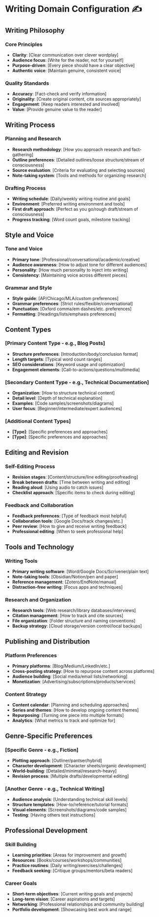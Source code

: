 # Writing Domain Configuration ✍️

## Writing Philosophy

### Core Principles
- **Clarity**: [Clear communication over clever wordplay]
- **Audience focus**: [Write for the reader, not for yourself]
- **Purpose-driven**: [Every piece should have a clear objective]
- **Authentic voice**: [Maintain genuine, consistent voice]

### Quality Standards
- **Accuracy**: [Fact-check and verify information]
- **Originality**: [Create original content, cite sources appropriately]
- **Engagement**: [Keep readers interested and involved]
- **Value**: [Provide genuine value to the reader]

## Writing Process

### Planning and Research
- **Research methodology**: [How you approach research and fact-gathering]
- **Outline preferences**: [Detailed outlines/loose structure/stream of consciousness]
- **Source evaluation**: [Criteria for evaluating and selecting sources]
- **Note-taking system**: [Tools and methods for organizing research]

### Drafting Process
- **Writing schedule**: [Daily/weekly writing routine and goals]
- **Environment**: [Preferred writing environment and tools]
- **First draft approach**: [Perfect as you go/rough draft/stream of consciousness]
- **Progress tracking**: [Word count goals, milestone tracking]

## Style and Voice

### Tone and Voice
- **Primary tone**: [Professional/conversational/academic/creative]
- **Audience awareness**: [How to adjust tone for different audiences]
- **Personality**: [How much personality to inject into writing]
- **Consistency**: [Maintaining voice across different pieces]

### Grammar and Style
- **Style guide**: [AP/Chicago/MLA/custom preferences]
- **Grammar preferences**: [Strict rules/flexible/conversational]
- **Punctuation**: [Oxford comma/em dashes/etc. preferences]
- **Formatting**: [Headings/lists/emphasis preferences]

## Content Types

### [Primary Content Type - e.g., Blog Posts]
- **Structure preferences**: [Introduction/body/conclusion format]
- **Length targets**: [Typical word count ranges]
- **SEO considerations**: [Keyword usage and optimization]
- **Engagement elements**: [Call-to-actions/questions/multimedia]

### [Secondary Content Type - e.g., Technical Documentation]
- **Organization**: [How to structure technical content]
- **Detail level**: [Depth of technical explanation]
- **Examples**: [Code samples/screenshots/diagrams]
- **User focus**: [Beginner/intermediate/expert audiences]

### [Additional Content Types]
- **[Type]**: [Specific preferences and approaches]
- **[Type]**: [Specific preferences and approaches]

## Editing and Revision

### Self-Editing Process
- **Revision stages**: [Content/structure/line editing/proofreading]
- **Break between drafts**: [Time between writing and editing]
- **Reading aloud**: [Using audio to catch issues]
- **Checklist approach**: [Specific items to check during editing]

### Feedback and Collaboration
- **Feedback preferences**: [Type of feedback most helpful]
- **Collaboration tools**: [Google Docs/track changes/etc.]
- **Peer review**: [How to give and receive writing feedback]
- **Professional editing**: [When to seek professional help]

## Tools and Technology

### Writing Tools
- **Primary writing software**: [Word/Google Docs/Scrivener/plain text]
- **Note-taking tools**: [Obsidian/Notion/pen and paper]
- **Reference management**: [Zotero/EndNote/manual]
- **Distraction-free writing**: [Focus apps and techniques]

### Research and Organization
- **Research tools**: [Web research/library databases/interviews]
- **Citation management**: [How to track and cite sources]
- **File organization**: [Folder structure and naming conventions]
- **Backup strategy**: [Cloud storage/version control/local backups]

## Publishing and Distribution

### Platform Preferences
- **Primary platforms**: [Blog/Medium/LinkedIn/etc.]
- **Cross-posting strategy**: [How to repurpose content across platforms]
- **Audience building**: [Social media/email lists/networking]
- **Monetization**: [Advertising/subscriptions/products/services]

### Content Strategy
- **Content calendar**: [Planning and scheduling approaches]
- **Series and themes**: [How to develop ongoing content themes]
- **Repurposing**: [Turning one piece into multiple formats]
- **Analytics**: [What metrics to track and optimize for]

## Genre-Specific Preferences

### [Specific Genre - e.g., Fiction]
- **Plotting approach**: [Outliner/pantser/hybrid]
- **Character development**: [Character sheets/organic development]
- **World-building**: [Detailed/minimal/research-heavy]
- **Revision process**: [Multiple drafts/developmental editing]

### [Another Genre - e.g., Technical Writing]
- **Audience analysis**: [Understanding technical skill levels]
- **Structure templates**: [How-to/reference/tutorial formats]
- **Visual elements**: [Screenshots/diagrams/code samples]
- **Testing**: [Having others test instructions]

## Professional Development

### Skill Building
- **Learning priorities**: [Areas for improvement and growth]
- **Resources**: [Books/courses/workshops/communities]
- **Practice routines**: [Daily writing/exercises/challenges]
- **Feedback seeking**: [Critique groups/mentors/beta readers]

### Career Goals
- **Short-term objectives**: [Current writing goals and projects]
- **Long-term vision**: [Career aspirations and targets]
- **Networking**: [Professional relationships and community building]
- **Portfolio development**: [Showcasing best work and range]